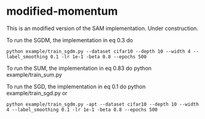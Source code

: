 # modified-momentum
This is an modified version of the SAM implementation. Under construction. 

To run the SGDM, the implementation in eq 0.3 do
```
python example/train_sgdm.py --dataset cifar10 --depth 10 --width 4 --label_smoothing 0.1 -lr 1e-1 -beta 0.8 --epochs 500 
```

To run the SUM, the implementation in eq 0.83 do
python example/train_sum.py

To run the SGD, the implementation in eq 0.1 do
python example/train_sgd.py
or
```
python example/train_sgdm.py -apt --dataset cifar10 --depth 10 --width 4 --label_smoothing 0.1 -lr 1e-1 -beta 0.8 --epochs 500 
```
